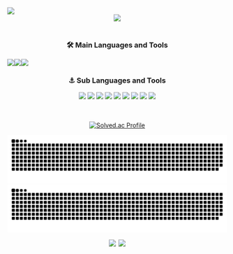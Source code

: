 <img align=center src="https://capsule-render.vercel.app/api?type=waving&color=000000&height=100&section=header"/>

<div align="center">
<a align="center" href="https://git.io/typing-svg" ><img src="https://readme-typing-svg.demolab.com?font=Madimi+One&size=40&duration=2500&pause=1000&color=808080&vCenter=true&random=false&width=700&height=100&lines=Hohome's+tech++GitHub+page "Typing SVG" /></a>
</div>

<br>

<div align="center">
    
### 🛠 Main Languages and Tools
<div style="display: flex;">
<img src="https://img.shields.io/badge/Java-F7DF1E?style=flat-square&logo=Java&logoColor=white"/>
<img src="https://img.shields.io/badge/Spring-6DB33F?style=flat-square&logo=Spring&logoColor=white"/>
<img src="https://img.shields.io/badge/SpringBoot-6DB33F?style=flat-square&logo=SpringBoot&logoColor=white"/>

</div>

### ⚓️ Sub Languages and Tools
<img src="https://img.shields.io/badge/JavaScript-F7DF1E?style=flat-square&logo=JavaScript&logoColor=white"/>
<img src="https://img.shields.io/badge/TypeScript-3178C6?style=flat-square&logo=TypeScript&logoColor=white"/>
<img src="https://img.shields.io/badge/Node.js-339933?style=flat-square&logo=Node.js&logoColor=white"/>
<img src="https://img.shields.io/badge/Nest.js-E0234E?style=flat-square&logo=NestJs&logoColor=white"/>
<img src="https://img.shields.io/badge/React-61DAFB?style=flat-square&logo=React&logoColor=white"/>
<img src="https://img.shields.io/badge/Next.js-000000?style=flat-square&logo=Next.js&logoColor=white"/>
<img src="https://img.shields.io/badge/Linux-FCC624?style=flat-square&logo=Linux&logoColor=white"/>
<img src="https://img.shields.io/badge/Python-3776AB?style=flat-square&logo=Python&logoColor=white"/>
<img src="https://img.shields.io/badge/Flask-000000?style=flat-square&logo=Flask&logoColor=white"/>

</div>
<br>
<br>

<div align="center">
    
[![Solved.ac Profile](http://mazassumnida.wtf/api/v2/generate_badge?boj=rlaghwlq12)](https://solved.ac/rlaghwlq12/)

</div>


![github contribution grid snake animation](https://raw.githubusercontent.com/loonglim/loonglim/output/github-contribution-grid-snake.svg#gh-light-mode-only)
![github contribution grid snake animation](https://raw.githubusercontent.com/loonglim/loonglim/output/github-contribution-grid-snake-dark.svg#gh-dark-mode-only)

<div align="center" style="display: flex; align-items: center; justify-content: center;">
    <img src="https://github-readme-stats.vercel.app/api?username=Hojip-Kim&show_icons=true&theme=blue-green" style="height: 195px; max-width: 49%; margin-right: 1%;" />
    <img src="https://github-readme-stats.vercel.app/api/top-langs/?username=Hojip-Kim&layout=compact&theme=nord&hide_border=true" style="height: 195px; max-width: 49%;" />
</div>


